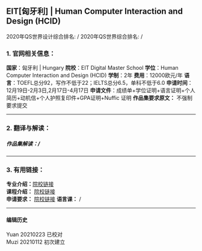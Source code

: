 ## EIT[匈牙利] | Human Computer Interaction and Design (HCID)

2020年QS世界设计综合排名: /
2020年QS世界综合排名: /  

### 1. 官网相关信息：
**国家**：匈牙利 | Hungary
**院校**：EIT Digital Master School
**学位**：Human Computer Interaction and Design (HCID)
**学制**：2年
**费用**：12000欧元/年
**语言**：TOEFL总分92，写作不低于22；IELTS总分6.5，单科不低于6.0
**申请时间**：12月19日-2月3日,2月17日-4月17日
**申请文件**：成绩单+学位证明+语言证明+个人简历+动机信+个人护照复印件+GPA证明+Nuffic 证明
**作品集要求原文：** 不强制要求提交

---

### 2. 翻译与解读：
##### 作品集解读：/

---


### 3. 有用链接：

**专业介绍：**[院校链接](https://masterschool.eitdigital.eu/programmes/hcid/)  
**课程介绍：** [院校链接](https://masterschool.eitdigital.eu/programmes/hcid/)  
**申请要求：** [院校链接](https://masterschool.eitdigital.eu/application/admissions-criteria/)
**语言课：** /

---


#### 编辑历史
Yuan 20210223 已校对  
Muzi 20210112 初次建立
